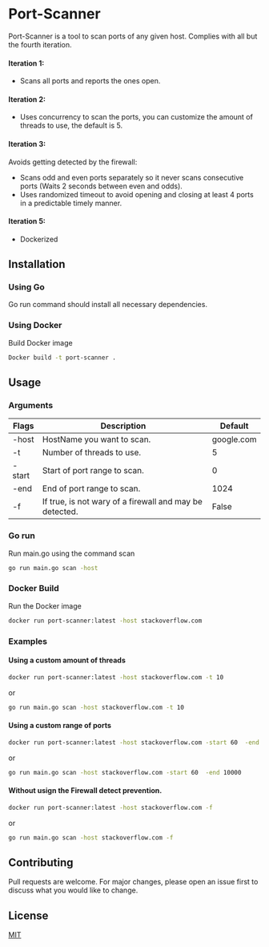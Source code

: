 # Port-Scanner

Port-Scanner is a tool to scan ports of any given host. Complies with all but the fourth iteration.

#### Iteration 1:
 - Scans all ports and reports the ones open.

#### Iteration 2:
 - Uses concurrency to scan the ports, you can customize the amount of threads to use, the default is 5.

#### Iteration 3: 

Avoids getting detected by the firewall:
 - Scans odd and even ports separately so it never scans consecutive ports (Waits 2 seconds between even and odds).
- Uses randomized timeout to avoid opening and closing at least 4 ports in a predictable timely manner.

#### Iteration 5:
 - Dockerized  
 



## Installation
### Using Go
Go run command should install all necessary dependencies.
 
### Using Docker
Build Docker image
```bash
Docker build -t port-scanner .
```

## Usage
### Arguments

| Flags | Description |Default |
| ------ | ------ |------ |
| -host | HostName you want to scan. | google.com|
| -t | Number of threads to use.  | 5 |
| -start | Start of port range to scan.| 0 |
| -end | End of port range to scan.| 1024 |
| -f | If true, is not wary of a firewall and may be detected.| False |


### Go run 
Run main.go using the command scan

```bash
go run main.go scan -host 
```
### Docker Build 
Run the Docker image
```bash
docker run port-scanner:latest -host stackoverflow.com
```

### Examples
#### Using a custom amount of threads
```bash
docker run port-scanner:latest -host stackoverflow.com -t 10 
```
or 

```bash
go run main.go scan -host stackoverflow.com -t 10
```

#### Using a custom range of ports
```bash
docker run port-scanner:latest -host stackoverflow.com -start 60  -end 10000
```
or 

```bash
go run main.go scan -host stackoverflow.com -start 60  -end 10000
```

#### Without usign the Firewall detect prevention.
```bash
docker run port-scanner:latest -host stackoverflow.com -f
```
or 

```bash
go run main.go scan -host stackoverflow.com -f
```



## Contributing
Pull requests are welcome. For major changes, please open an issue first to discuss what you would like to change.


## License
[MIT](https://choosealicense.com/licenses/mit/)